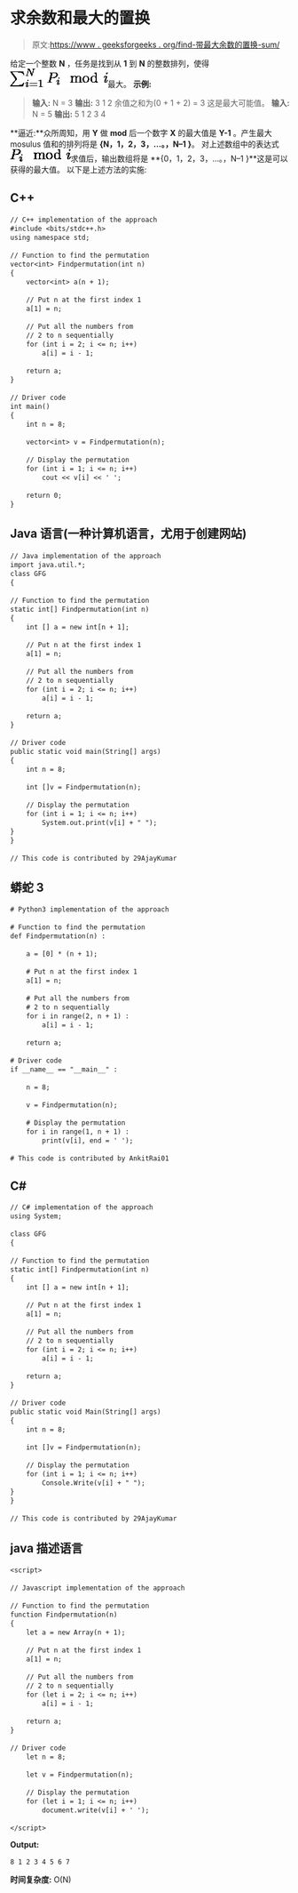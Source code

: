 # 求余数和最大的置换

> 原文:[https://www . geeksforgeeks . org/find-带最大余数的置换-sum/](https://www.geeksforgeeks.org/find-permutation-with-maximum-remainder-sum/)

给定一个整数 **N** ，任务是找到从 **1** 到 **N** 的整数排列，使得![\sum_{i=1}^{N}P_i\mod i   ](img/8d66a9445b9843817a5a3123579a52c8.png "Rendered by QuickLaTeX.com")最大。
**示例:**

> **输入:** N = 3
> **输出:** 3 1 2
> 余值之和为(0 + 1 + 2) = 3
> 这是最大可能值。
> **输入:** N = 5
> **输出:** 5 1 2 3 4

**逼近:**众所周知，用 **Y** 做 **mod** 后一个数字 **X** 的最大值是 **Y-1** 。产生最大 mosulus 值和的排列将是 **{N，1，2，3，…。，N–1 }**。
对上述数组中的表达式![P_i\mod i   ](img/1fd39c253f29c412d589309d6c418c90.png "Rendered by QuickLaTeX.com")求值后，输出数组将是 **{0，1，2，3，…。，N–1 }**这是可以获得的最大值。
以下是上述方法的实施:

## C++

```
// C++ implementation of the approach
#include <bits/stdc++.h>
using namespace std;

// Function to find the permutation
vector<int> Findpermutation(int n)
{
    vector<int> a(n + 1);

    // Put n at the first index 1
    a[1] = n;

    // Put all the numbers from
    // 2 to n sequentially
    for (int i = 2; i <= n; i++)
        a[i] = i - 1;

    return a;
}

// Driver code
int main()
{
    int n = 8;

    vector<int> v = Findpermutation(n);

    // Display the permutation
    for (int i = 1; i <= n; i++)
        cout << v[i] << ' ';

    return 0;
}
```

## Java 语言(一种计算机语言，尤用于创建网站)

```
// Java implementation of the approach
import java.util.*;
class GFG
{

// Function to find the permutation
static int[] Findpermutation(int n)
{
    int [] a = new int[n + 1];

    // Put n at the first index 1
    a[1] = n;

    // Put all the numbers from
    // 2 to n sequentially
    for (int i = 2; i <= n; i++)
        a[i] = i - 1;

    return a;
}

// Driver code
public static void main(String[] args)
{
    int n = 8;

    int []v = Findpermutation(n);

    // Display the permutation
    for (int i = 1; i <= n; i++)
        System.out.print(v[i] + " ");
}
}

// This code is contributed by 29AjayKumar
```

## 蟒蛇 3

```
# Python3 implementation of the approach

# Function to find the permutation
def Findpermutation(n) :

    a = [0] * (n + 1);

    # Put n at the first index 1
    a[1] = n;

    # Put all the numbers from
    # 2 to n sequentially
    for i in range(2, n + 1) :
        a[i] = i - 1;

    return a;

# Driver code
if __name__ == "__main__" :

    n = 8;

    v = Findpermutation(n);

    # Display the permutation
    for i in range(1, n + 1) :
        print(v[i], end = ' ');

# This code is contributed by AnkitRai01
```

## C#

```
// C# implementation of the approach
using System;

class GFG
{

// Function to find the permutation
static int[] Findpermutation(int n)
{
    int [] a = new int[n + 1];

    // Put n at the first index 1
    a[1] = n;

    // Put all the numbers from
    // 2 to n sequentially
    for (int i = 2; i <= n; i++)
        a[i] = i - 1;

    return a;
}

// Driver code
public static void Main(String[] args)
{
    int n = 8;

    int []v = Findpermutation(n);

    // Display the permutation
    for (int i = 1; i <= n; i++)
        Console.Write(v[i] + " ");
}
}

// This code is contributed by 29AjayKumar
```

## java 描述语言

```
<script>

// Javascript implementation of the approach

// Function to find the permutation
function Findpermutation(n)
{
    let a = new Array(n + 1);

    // Put n at the first index 1
    a[1] = n;

    // Put all the numbers from
    // 2 to n sequentially
    for (let i = 2; i <= n; i++)
        a[i] = i - 1;

    return a;
}

// Driver code
    let n = 8;

    let v = Findpermutation(n);

    // Display the permutation
    for (let i = 1; i <= n; i++)
        document.write(v[i] + ' ');

</script>
```

**Output:** 

```
8 1 2 3 4 5 6 7
```

**时间复杂度:** O(N)